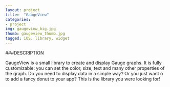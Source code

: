 ```yaml
---
layout: project
title:  "GaugeView"
categories:
- project
img: gaugeview_big.jpg
thumb: gaugeview_thumb.jpg
tagged: iOS, library, widget
---
```


###DESCRIPTION

GaugeView is a small library to create and display Gauge graphs. It is fully customizable: you can set the color, size, text and many other properties of the graph. Do you need to display data in a simple way? Or you just want o to add a fancy donut to your app? This is the library you were looking for!
